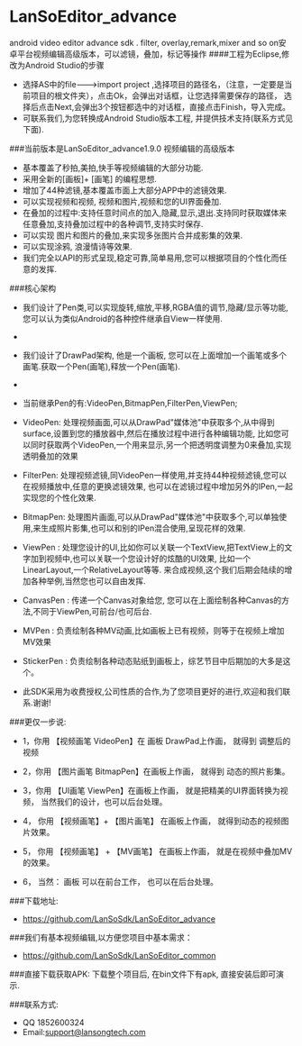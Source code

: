 # LanSoEditor_advance
android  video editor  advance sdk . filter, overlay,remark,mixer and so on安卓平台视频编辑高级版本，可以滤镜，叠加，标记等操作
####工程为Eclipse,修改为Android Studio的步骤
*  选择AS中的file--->import project ,选择项目的路径名，（注意，一定要是当前项目的根文件夹），点击Ok，会弹出对话框，让您选择需要保存的路径， 选择后点击Next,会弹出3个按钮都选中的对话框，直接点击Finish，导入完成。
*  可联系我们,为您转换成Android Studio版本工程, 并提供技术支持(联系方式见下面). 

###当前版本是LanSoEditor_advance1.9.0 视频编辑的高级版本
*  基本覆盖了秒拍,美拍,快手等视频编辑的大部分功能.
*  采用全新的[画板]+ [画笔] 的编程思想.
*  增加了44种滤镜,基本覆盖市面上大部分APP中的滤镜效果.
*  可以实现视频和视频, 视频和图片,视频和您的UI界面叠加.
*  在叠加的过程中:支持任意时间点的加入,隐藏,显示,退出.支持同时获取媒体来任意叠加,支持叠加过程中的各种调节,支持实时保存.
*  可以实现 图片和图片的叠加,来实现多张图片合并成影集的效果.
*  可以实现涂鸦, 浪漫情诗等效果.
*  我们完全以API的形式呈现,稳定可靠,简单易用,您可以根据项目的个性化而任意的发挥.


###核心架构
*  我们设计了Pen类,可以实现旋转,缩放,平移,RGBA值的调节,隐藏/显示等功能,您可以认为类似Android的各种控件继承自View一样使用.
*
*  我们设计了DrawPad架构, 他是一个画板, 您可以在上面增加一个画笔或多个画笔.获取一个Pen(画笔),释放一个Pen(画笔).
*  
*  当前继承Pen的有:VideoPen,BitmapPen,FilterPen,ViewPen; 
*  VideoPen: 处理视频画面,可以从DrawPad"媒体池"中获取多个,从中得到surface,设置到您的播放器中,然后在播放过程中进行各种编辑功能,
								比如您可以同时获取两个VideoPen,一个用来显示,另一个把透明度调整为0来叠加,实现透明叠加的效果								
								
*  FilterPen: 处理视频滤镜,同VideoPen一样使用,并支持44种视频滤镜,您可以在视频播放中,任意的更换滤镜效果,
									也可以在滤镜过程中增加另外的IPen,一起实现您的个性化效果.
									
*  BitmapPen: 处理图片画面,可以从DrawPad"媒体池"中获取多个,可以单独使用,来生成照片影集,也可以和别的IPen混合使用,呈现花样的效果.

*  ViewPen  : 处理您设计的UI,比如你可以关联一个TextView,把TextView上的文字加到视频中,也可以关联一个您设计好的炫酷的UI效果,
								比如一个LinearLayout,一个RelativeLayout等等.							来合成视频,这个我们后期会陆续的增加各种举例,当然您也可以自由发挥.			
* CanvasPen  :  传递一个Canvas对象给您, 您可以在上面绘制各种Canvas的方法,不同于ViewPen,可前台/也可后台.
* MVPen      :   负责绘制各种MV动画,比如画板上已有视频，则等于在视频上增加MV效果
* StickerPen :		负责绘制各种动态贴纸到画板上，综艺节目中后期加的大多是这个。
											
*  此SDK采用为收费授权,公司性质的合作,为了您项目更好的进行,欢迎和我们联系.谢谢!

###更仅一步说:
*	1，你用 【视频画笔 VideoPen】在 画板 DrawPad上作画， 就得到 调整后的视频

* 2，你用  【图片画笔 BitmapPen】在画板上作画， 就得到 动态的照片影集。

*	3，你用 【UI画笔  ViewPen】在画板上作画， 就是把精美的UI界面转换为视频， 当然我们的设计，也可以后台处理。

* 4， 你用 【视频画笔】+ 【图片画笔】 在画板上作画， 就得到动态的视频图片效果。

* 5， 你用  【视频画笔】 + 【MV画笔】 在画板上作画， 就是在视频中叠加MV的效果。

* 6， 当然： 画板 可以在前台工作， 也可以在后台处理。



###下载地址: 
*  https://github.com/LanSoSdk/LanSoEditor_advance

###我们有基本视频编辑,以方便您项目中基本需求：
*	https://github.com/LanSoSdk/LanSoEditor_common


###直接下载获取APK:
   下载整个项目后, 在bin文件下有apk, 直接安装后即可演示.


###联系方式:
*   QQ 1852600324 
*   Email:support@lansongtech.com
